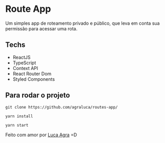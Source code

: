 # Route App

Um simples app de roteamento privado e público, que leva em conta sua permissão para acessar uma rota.


## Techs
- ReactJS
- TypeScript
- Context API
- React Router Dom
- Styled Components

## Para rodar o projeto
```
git clone https://github.com/agraluca/routes-app/

yarn install

yarn start
```

Feito com amor por [Luca Agra](https://www.linkedin.com/in/agra-luca/) =D
